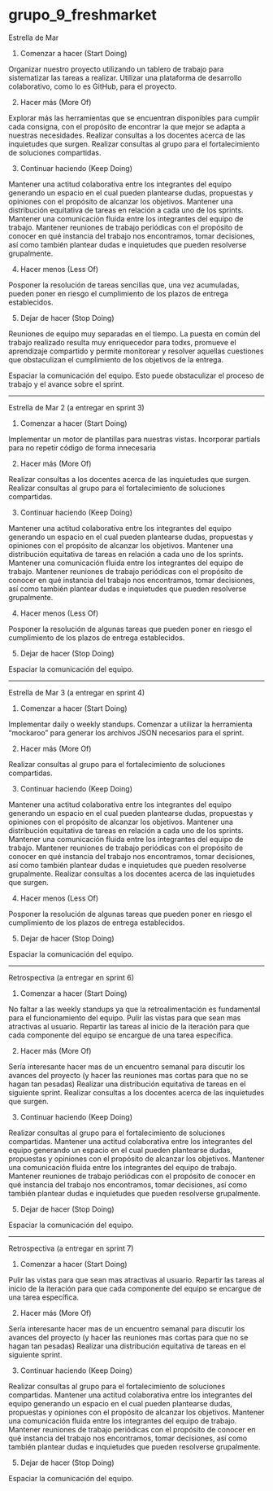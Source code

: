 # grupo_9_freshmarket

Estrella de Mar

1. Comenzar a hacer (Start Doing)

Organizar nuestro proyecto utilizando un tablero de trabajo para sistematizar las tareas a realizar.
Utilizar una plataforma de desarrollo colaborativo, como lo es GitHub, para el proyecto. 

2. Hacer más (More Of)

Explorar más las herramientas que se encuentran disponibles para cumplir cada consigna, con el propósito de encontrar la que mejor se adapta a nuestras necesidades.
Realizar consultas a los docentes acerca de las inquietudes que surgen.
Realizar consultas al grupo para el fortalecimiento de soluciones compartidas. 


3. Continuar haciendo (Keep Doing)

Mantener una actitud colaborativa entre los integrantes del equipo generando un espacio en el cual pueden plantearse dudas, propuestas y opiniones con el propósito de alcanzar los objetivos.
Mantener una distribución equitativa de tareas en relación a cada uno de los sprints. 
Mantener una comunicación fluida entre los integrantes del equipo de trabajo. 
Mantener reuniones de trabajo periódicas con el propósito de conocer en qué instancia del trabajo nos encontramos, tomar decisiones, así como también plantear dudas e inquietudes que pueden resolverse grupalmente.

4. Hacer menos (Less Of)
	
Posponer la resolución de tareas sencillas que, una vez acumuladas, pueden poner en riesgo el cumplimiento de los plazos de entrega establecidos.


5. Dejar de hacer (Stop Doing)

Reuniones de equipo muy separadas en el tiempo. 
La puesta en común del trabajo realizado resulta muy enriquecedor para todxs, promueve el aprendizaje compartido y permite monitorear y resolver aquellas cuestiones que obstaculizan el cumplimiento de los objetivos de la entrega.

Espaciar la comunicación del equipo.
Esto puede obstaculizar el proceso de trabajo y el avance sobre el sprint.

--------------------------------------------------------------------------------

Estrella de Mar 2 (a entregar en sprint 3)

1. Comenzar a hacer (Start Doing)

Implementar un motor de plantillas para nuestras vistas.
Incorporar partials para no repetir código de forma innecesaria

2. Hacer más (More Of)

Realizar consultas a los docentes acerca de las inquietudes que surgen.
Realizar consultas al grupo para el fortalecimiento de soluciones compartidas. 


3. Continuar haciendo (Keep Doing)

Mantener una actitud colaborativa entre los integrantes del equipo generando un espacio en el cual pueden plantearse dudas, propuestas y opiniones con el propósito de alcanzar los objetivos.
Mantener una distribución equitativa de tareas en relación a cada uno de los sprints. 
Mantener una comunicación fluida entre los integrantes del equipo de trabajo. 
Mantener reuniones de trabajo periódicas con el propósito de conocer en qué instancia del trabajo nos encontramos, tomar decisiones, así como también plantear dudas e inquietudes que pueden resolverse grupalmente.

4. Hacer menos (Less Of)
    
Posponer la resolución de algunas tareas que pueden poner en riesgo el cumplimiento de los plazos de entrega establecidos.


5. Dejar de hacer (Stop Doing)

Espaciar la comunicación del equipo.

--------------------------------------------------------------------------------

Estrella de Mar 3 (a entregar en sprint 4)

1. Comenzar a hacer (Start Doing)

Implementar daily o weekly standups.
Comenzar a utilizar la herramienta “mockaroo” para generar los archivos JSON necesarios para el sprint.

2. Hacer más (More Of)

Realizar consultas al grupo para el fortalecimiento de soluciones compartidas. 


3. Continuar haciendo (Keep Doing)

Mantener una actitud colaborativa entre los integrantes del equipo generando un espacio en el cual pueden plantearse dudas, propuestas y opiniones con el propósito de alcanzar los objetivos.
Mantener una distribución equitativa de tareas en relación a cada uno de los sprints. 
Mantener una comunicación fluida entre los integrantes del equipo de trabajo. 
Mantener reuniones de trabajo periódicas con el propósito de conocer en qué instancia del trabajo nos encontramos, tomar decisiones, así como también plantear dudas e inquietudes que pueden resolverse grupalmente.
Realizar consultas a los docentes acerca de las inquietudes que surgen.


4. Hacer menos (Less Of)
    
Posponer la resolución de algunas tareas que pueden poner en riesgo el cumplimiento de los plazos de entrega establecidos.


5. Dejar de hacer (Stop Doing)

Espaciar la comunicación del equipo.


--------------------------------------------------------------------------------

Retrospectiva (a entregar en sprint 6)

1. Comenzar a hacer (Start Doing)

No faltar a las weekly standups ya que la retroalimentación es fundamental para el funcionamiento del equipo.
Pulir las vistas para que sean mas atractivas al usuario.
Repartir las tareas al inicio de la iteración para que cada componente del equipo se encargue de una tarea específica.


2. Hacer más (More Of)

Sería interesante hacer mas de un encuentro semanal para discutir los avances del proyecto (y hacer las reuniones mas cortas para que no se hagan tan pesadas)
Realizar una distribución equitativa de tareas en el siguiente sprint. 
Realizar consultas a los docentes acerca de las inquietudes que surgen.

3. Continuar haciendo (Keep Doing)

Realizar consultas al grupo para el fortalecimiento de soluciones compartidas. 
Mantener una actitud colaborativa entre los integrantes del equipo generando un espacio en el cual pueden plantearse dudas, propuestas y opiniones con el propósito de alcanzar los objetivos.
Mantener una comunicación fluida entre los integrantes del equipo de trabajo. 
Mantener reuniones de trabajo periódicas con el propósito de conocer en qué instancia del trabajo nos encontramos, tomar decisiones, así como también plantear dudas e inquietudes que pueden resolverse grupalmente.

5. Dejar de hacer (Stop Doing)

Espaciar la comunicación del equipo.

----------------------------------------------------------------------------------------

Retrospectiva (a entregar en sprint 7)

1. Comenzar a hacer (Start Doing)

Pulir las vistas para que sean mas atractivas al usuario.
Repartir las tareas al inicio de la iteración para que cada componente del equipo se encargue de una tarea específica.


2. Hacer más (More Of)

Sería interesante hacer mas de un encuentro semanal para discutir los avances del proyecto (y hacer las reuniones mas cortas para que no se hagan tan pesadas)
Realizar una distribución equitativa de tareas en el siguiente sprint. 


3. Continuar haciendo (Keep Doing)

Realizar consultas al grupo para el fortalecimiento de soluciones compartidas. 
Mantener una actitud colaborativa entre los integrantes del equipo generando un espacio en el cual pueden plantearse dudas, propuestas y opiniones con el propósito de alcanzar los objetivos.
Mantener una comunicación fluida entre los integrantes del equipo de trabajo. 
Mantener reuniones de trabajo periódicas con el propósito de conocer en qué instancia del trabajo nos encontramos, tomar decisiones, así como también plantear dudas e inquietudes que pueden resolverse grupalmente.

5. Dejar de hacer (Stop Doing)

Espaciar la comunicación del equipo.
